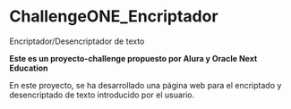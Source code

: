 # ChallengeONE_Encriptador
Encriptador/Desencriptador de texto

**Este es un proyecto-challenge propuesto por Alura y Oracle Next Education**

En este proyecto, se ha desarrollado una página web para el encriptado y desencriptado de texto introducido por el usuario.
